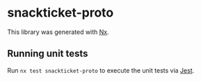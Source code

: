 # snackticket-proto

This library was generated with [Nx](https://nx.dev).

## Running unit tests

Run `nx test snackticket-proto` to execute the unit tests via [Jest](https://jestjs.io).

